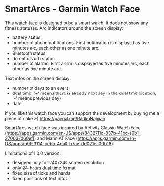 # SmartArcs - Garmin Watch Face

This watch face is designed to be a smart watch, it does not show any fitness statuses. Arc indicators around the screen display:
* battery status
* number of phone notifications. First notification is displayed as five minutes arc, each other as one minute arc.
* Bluetooth status
* do not disturb status
* number of alarms. First alarm is displayed as five minutes arc, each other as one minute arc.

Text infos on the screen display:
* number of days to an event
* dual time ('+' means there is already next day in the dual time location, '-' means previous day)
* date

If you like this watch face you can support the development by buying me a piece of cake :-) https://paypal.me/RadkoNajman

SmartArcs watch face was inspired by Activity Classic Watch Face (https://apps.garmin.com/en-US/apps/8432711c-837b-41bc-a9b1-370037d60ef1) and ManniAT Face (https://apps.garmin.com/en-US/apps/b9f63114-cebb-4da0-b7ae-dd021ed00016).

Limitations of 1.0.0 version:
* designed only for 240x240 screen resolution
* only 24-hours dual time format
* fixed size of ticks and hands
* fixed positions of text infos
